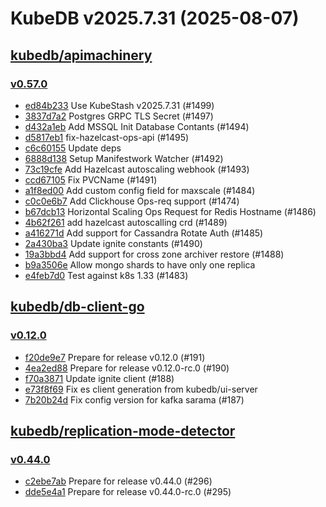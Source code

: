 # KubeDB v2025.7.31 (2025-08-07)


## [kubedb/apimachinery](https://github.com/kubedb/apimachinery)

### [v0.57.0](https://github.com/kubedb/apimachinery/releases/tag/v0.57.0)

- [ed84b233](https://github.com/kubedb/apimachinery/commit/ed84b2330) Use KubeStash v2025.7.31 (#1499)
- [3837d7a2](https://github.com/kubedb/apimachinery/commit/3837d7a28) Postgres GRPC TLS Secret  (#1497)
- [d432a1eb](https://github.com/kubedb/apimachinery/commit/d432a1eb7) Add MSSQL Init Database Contants (#1494)
- [d5817eb1](https://github.com/kubedb/apimachinery/commit/d5817eb18) fix-hazelcast-ops-api (#1495)
- [c6c60155](https://github.com/kubedb/apimachinery/commit/c6c60155a) Update deps
- [6888d138](https://github.com/kubedb/apimachinery/commit/6888d138a) Setup Manifestwork Watcher (#1492)
- [73c19cfe](https://github.com/kubedb/apimachinery/commit/73c19cfe3) Add Hazelcast autoscaling webhook (#1493)
- [ccd67105](https://github.com/kubedb/apimachinery/commit/ccd67105f) Fix PVCName (#1491)
- [a1f8ed00](https://github.com/kubedb/apimachinery/commit/a1f8ed009) Add custom config field for maxscale (#1484)
- [c0c0e6b7](https://github.com/kubedb/apimachinery/commit/c0c0e6b7b) Add Clickhouse Ops-req support (#1474)
- [b67dcb13](https://github.com/kubedb/apimachinery/commit/b67dcb132) Horizontal Scaling Ops Request for Redis Hostname (#1486)
- [4b62f261](https://github.com/kubedb/apimachinery/commit/4b62f2618) add  hazelcast autoscalling crd (#1489)
- [a416271d](https://github.com/kubedb/apimachinery/commit/a416271da) Add support for Cassandra Rotate Auth (#1485)
- [2a430ba3](https://github.com/kubedb/apimachinery/commit/2a430ba32) Update ignite constants (#1490)
- [19a3bbd4](https://github.com/kubedb/apimachinery/commit/19a3bbd48) Add support for cross zone archiver restore (#1488)
- [b9a3506e](https://github.com/kubedb/apimachinery/commit/b9a3506e4) Allow mongo shards to have only one replica
- [e4feb7d0](https://github.com/kubedb/apimachinery/commit/e4feb7d0e) Test against k8s 1.33 (#1483)



## [kubedb/db-client-go](https://github.com/kubedb/db-client-go)

### [v0.12.0](https://github.com/kubedb/db-client-go/releases/tag/v0.12.0)

- [f20de9e7](https://github.com/kubedb/db-client-go/commit/f20de9e7) Prepare for release v0.12.0 (#191)
- [4ea2ed88](https://github.com/kubedb/db-client-go/commit/4ea2ed88) Prepare for release v0.12.0-rc.0 (#190)
- [f70a3871](https://github.com/kubedb/db-client-go/commit/f70a3871) Update ignite client (#188)
- [e73f8f69](https://github.com/kubedb/db-client-go/commit/e73f8f69) Fix es client generation from kubedb/ui-server
- [7b20b24d](https://github.com/kubedb/db-client-go/commit/7b20b24d) Fix config version for kafka sarama (#187)



## [kubedb/replication-mode-detector](https://github.com/kubedb/replication-mode-detector)

### [v0.44.0](https://github.com/kubedb/replication-mode-detector/releases/tag/v0.44.0)

- [c2ebe7ab](https://github.com/kubedb/replication-mode-detector/commit/c2ebe7ab) Prepare for release v0.44.0 (#296)
- [dde5e4a1](https://github.com/kubedb/replication-mode-detector/commit/dde5e4a1) Prepare for release v0.44.0-rc.0 (#295)



